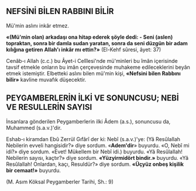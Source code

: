 ## NEFSİNİ BİLEN RABBINI BİLİR

Mü'min aslını inkâr etmez.

**«(Mü'min olan) arkadaşı ona hitap ederek şöyle dedi: - Seni (aslen) topraktan, sonra bir damla sudan yaratan, sonra da seni düzgün bir adam kılığına getiren Allah'ı inkâr mı ettin?»** (El-Kehf sûresi, âyet: 37)

Cenâb-ı Allah (c.c.) bu Âyet-i Celîlesi'nde mü'minleri bu îmân içerisinde tavsif etmekle onların bu imân çerçevesinde muhakeme edilecek­lerini beyân etmek istemiştir. Elbetteki aslını bi­len mü'min kişi, **«Nefsini bilen Rabbını bilir»** kavline muvafık düşecektir.

## PEYGAMBERLERİN İLKİ VE SONUNCUSU; NEBİ VE RESULLERİN SAYISI

İnsanlara gönderilen Peygamberlerin ilki Âdem (a.s.), sonuncusu da, Muhammed (s.a.v.)'dir.

Eshab-ı kiramdan Ebû Zerrül Gıfârî der ki: Nebî (s.a.v.)'ye: (Yâ Resûlallah Nebilerin evveli hangisidir?» diye sordum. «**Adem'dir**» bu­yurdu. «O, Nebî mi idi?» diye sordum. «Evet! Mükellem bir Nebî idi.) buyurdu. «Yâ Resûlallah! Nebilerin sayısı, kaçtır?» diye sordum. **«Yüzyirmidört bindir.»** buyurdu. «Yâ Resûlallah! On­lardan, kaçı, Resuldür?» diye sordum. **«Üçyüz onbeş kişilik bir cemaat!»** buyurdu.

(M. Asım Köksal Peygamberler Tarihi, Sh.: 9)
